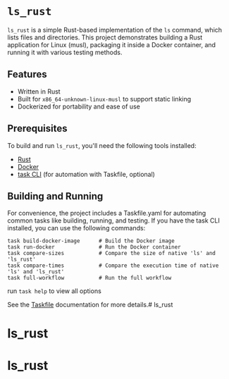 # `ls_rust`

`ls_rust` is a simple Rust-based implementation of the `ls` command, which lists files and directories. This project demonstrates building a Rust application for Linux (musl), packaging it inside a Docker container, and running it with various testing methods.

## Features

- Written in Rust
- Built for `x86_64-unknown-linux-musl` to support static linking
- Dockerized for portability and ease of use

## Prerequisites

To build and run `ls_rust`, you'll need the following tools installed:

- [Rust](https://www.rust-lang.org/tools/install)
- [Docker](https://docs.docker.com/get-docker/)
- [task CLI](https://taskfile.dev/installation) (for automation with Taskfile, optional)

## Building and Running

For convenience, the project includes a Taskfile.yaml for automating common tasks like building, running, and testing. If you have the task CLI installed, you can use the following commands:

```
task build-docker-image      # Build the Docker image
task run-docker              # Run the Docker container
task compare-sizes           # Compare the size of native 'ls' and 'ls_rust'
task compare-times           # Compare the execution time of native 'ls' and 'ls_rust'
task full-workflow           # Run the full workflow
```

run `task help` to view all options

See the [Taskfile](https://taskfile.dev) documentation for more details.# ls_rust

# ls_rust
# ls_rust
